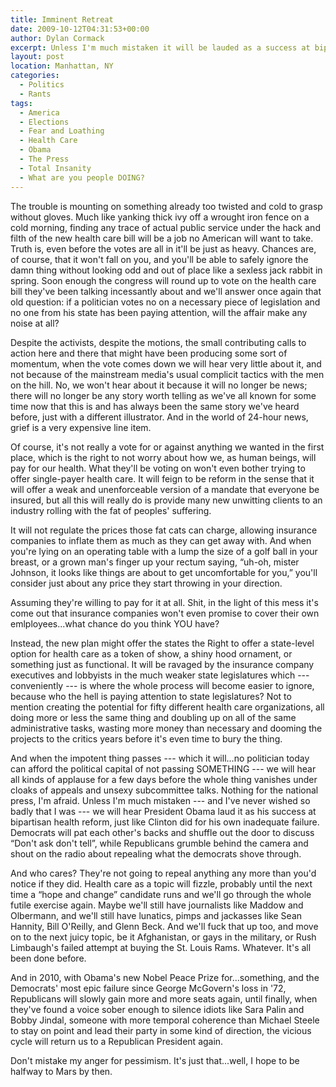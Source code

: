 ```yaml
---
title: Imminent Retreat
date: 2009-10-12T04:31:53+00:00
author: Dylan Cormack
excerpt: Unless I'm much mistaken it will be lauded as a success at bipartisan health reform.
layout: post
location: Manhattan, NY
categories:
  - Politics
  - Rants
tags:
  - America
  - Elections
  - Fear and Loathing
  - Health Care
  - Obama
  - The Press
  - Total Insanity
  - What are you people DOING?
---
```

The trouble is mounting on something already too twisted and cold to grasp without gloves. Much like yanking thick ivy off a wrought iron fence on a cold morning, finding any trace of actual public service under the hack and filth of the new health care bill will be a job no American will want to take. Truth is, even before the votes are all in it'll be just as heavy. Chances are, of course, that it won't fall on you, and you'll be able to safely ignore the damn thing without looking odd and out of place like a sexless jack rabbit in spring. Soon enough the congress will round up to vote on the health care bill they've been talking incessantly about and we'll answer once again that old question: if a politician votes no on a necessary piece of legislation and no one from his state has been paying attention, will the affair make any noise at all?

Despite the activists, despite the motions, the small contributing calls to action here and there that might have been producing some sort of momentum, when the vote comes down we will hear very little about it, and not because of the mainstream media's usual complicit tactics with the men on the hill. No, we won't hear about it because it will no longer be news; there will no longer be any story worth telling as we've all known for some time now that this is and has always been the same story we've heard before, just with a different illustrator. And in the world of 24-hour news, grief is a very expensive line item.

Of course, it's not really a vote for or against anything we wanted in the first place, which is the right to not worry about how we, as human beings, will pay for our health. What they'll be voting on won't even bother trying to offer single-payer health care. It will feign to be reform in the sense that it will offer a weak and unenforceable version of a mandate that everyone be insured, but all this will really do is provide many new unwitting clients to an industry rolling with the fat of peoples' suffering.

It will not regulate the prices those fat cats can charge, allowing insurance companies to inflate them as much as they can get away with. And when you're lying on an operating table with a lump the size of a golf ball in your breast, or a grown man's finger up your rectum saying, “uh-oh, mister Johnson, it looks like things are about to get uncomfortable for you,” you'll consider just about any price they start throwing in your direction.

Assuming they're willing to pay for it at all. Shit, in the light of this mess it's come out that insurance companies won't even promise to cover their own emlployees...what chance do you think YOU have?

Instead, the new plan might offer the states the Right to offer a state-level option for health care as a token of show, a shiny hood ornament, or something just as functional. It will be ravaged by the insurance company executives and lobbyists in the much weaker state legislatures which --- conveniently --- is where the whole process will become easier to ignore, because who the hell is paying attention to state legislatures? Not to mention creating the potential for fifty different health care organizations, all doing more or less the same thing and doubling up on all of the same administrative tasks, wasting more money than necessary and dooming the projects to the critics years before it's even time to bury the thing.

And when the impotent thing passes --- which it will...no politician today can afford the political capital of not passing SOMETHING --- we will hear all kinds of applause for a few days before the whole thing vanishes under cloaks of appeals and unsexy subcommittee talks. Nothing for the national press, I'm afraid. Unless I'm much mistaken --- and I've never wished so badly that I was --- we will hear President Obama laud it as his success at bipartisan health reform, just like Clinton did for his own inadequate failure. Democrats will pat each other's backs and shuffle out the door to discuss “Don't ask don't tell”, while Republicans grumble behind the camera and shout on the radio about repealing what the democrats shove through.

And who cares? They're not going to repeal anything any more than you'd notice if they did. Health care as a topic will fizzle, probably until the next time a “hope and change” candidate runs and we'll go through the whole futile exercise again. Maybe we'll still have journalists like Maddow and Olbermann, and we'll still have lunatics, pimps and jackasses like Sean Hannity, Bill O'Reilly, and Glenn Beck. And we'll fuck that up too, and move on to the next juicy topic, be it Afghanistan, or gays in the military, or Rush Limbaugh's failed attempt at buying the St. Louis Rams. Whatever. It's all been done before.

And in 2010, with Obama's new Nobel Peace Prize for...something, and the Democrats' most epic failure since George McGovern's loss in '72, Republicans will slowly gain more and more seats again, until finally, when they've found a voice sober enough to silence idiots like Sara Palin and Bobby Jindal, someone with more temporal coherence than Michael Steele to stay on point and lead their party in some kind of direction, the vicious cycle will return us to a Republican President again.

Don't mistake my anger for pessimism. It's just that...well, I hope to be halfway to Mars by then.
